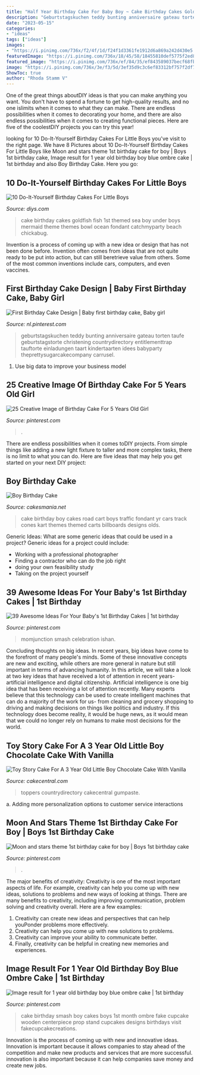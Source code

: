 ```yaml
---
title: "Half Year Birthday Cake For Baby Boy ~ Cake Birthday Cakes Goldfish Fish 1st Themed Sea Boy Under Boys Mermaid Theme Themes Bowl Ocean Fondant Catchmyparty Beach Chickabug"
description: "Geburtstagskuchen teddy bunting anniversaire gateau torten taufe geburtstagstorte christening countrydirectory entitlementtrap tauftorte einladungen taart kindertaarten idees babyparty theprettysugarcakecompany carrusel"
date: "2023-05-15"
categories:
- "ideas"
tags: ["ideas"]
images:
- "https://i.pinimg.com/736x/f2/4f/1d/f24f1d3361fe1912d6a869a242d430e5.jpg"
featuredImage: "https://i.pinimg.com/736x/18/45/58/18455810def5775f2ed8da906f0695fa.jpg"
featured_image: "https://i.pinimg.com/736x/ef/84/35/ef843589037becf68fb9ba266da725ec.jpg"
image: "https://i.pinimg.com/736x/3e/f3/5d/3ef35d9c3c6ef83312bf757f2df74fd0--blue-smash-cake-cake-smash-cakes-boy.jpg"
ShowToc: true
author: "Rhoda Stamm V"
---
```



One of the great things aboutDIY ideas is that you can make anything you want. You don't have to spend a fortune to get high-quality results, and no one islimits when it comes to what they can make. There are endless possibilities when it comes to decorating your home, and there are also endless possibilities when it comes to creating functional pieces. Here are five of the coolestDIY projects you can try this year!

	

		
looking for 10 Do-It-Yourself Birthday Cakes For Little Boys you've visit to the right page. We have 8 Pictures about 10 Do-It-Yourself Birthday Cakes For Little Boys like Moon and stars theme 1st birthday cake for boy | Boys 1st birthday cake, Image result for 1 year old birthday boy blue ombre cake | 1st birthday and also Boy Birthday Cake. Here you go:
		
    
## 10 Do-It-Yourself Birthday Cakes For Little Boys

<img loading=lazy src="https://cdn.diys.com/wp-content/uploads/2015/06/Goldfish-Themes.jpg" onerror="this.onerror=null;this.src='https://tse4.mm.bing.net/th?id=OIP.1oSFwlmA2f7ug5ctscW2vwHaKz&amp;pid=15.1';" alt="10 Do-It-Yourself Birthday Cakes For Little Boys">

_Source: diys.com_

>cake birthday cakes goldfish fish 1st themed sea boy under boys mermaid theme themes bowl ocean fondant catchmyparty beach chickabug. 

	

Invention is a process of coming up with a new idea or design that has not been done before. Invention often comes from ideas that are not quite ready to be put into action, but can still beretrieve value from others. Some of the most common inventions include cars, computers, and even vaccines.

    
## First Birthday Cake Design | Baby First Birthday Cake, Baby Girl

<img loading=lazy src="https://i.pinimg.com/736x/18/45/58/18455810def5775f2ed8da906f0695fa.jpg" onerror="this.onerror=null;this.src='https://tse3.mm.bing.net/th?id=OIP.s21vMSgjMwgamy12IkKKOwHaKQ&amp;pid=15.1';" alt="First Birthday Cake Design | Baby first birthday cake, Baby girl">

_Source: nl.pinterest.com_

>geburtstagskuchen teddy bunting anniversaire gateau torten taufe geburtstagstorte christening countrydirectory entitlementtrap tauftorte einladungen taart kindertaarten idees babyparty theprettysugarcakecompany carrusel. 

	

1. Use big data to improve your business model

    
## 25 Creative Image Of Birthday Cake For 5 Years Old Girl

<img loading=lazy src="https://i.pinimg.com/736x/ef/84/35/ef843589037becf68fb9ba266da725ec.jpg" onerror="this.onerror=null;this.src='https://tse4.mm.bing.net/th?id=OIP._B95IoFesin2GwHvtCQWTwHaLJ&amp;pid=15.1';" alt="25 Creative Image of Birthday Cake For 5 Years Old Girl">

_Source: pinterest.com_

>. 

	

There are endless possibilities when it comes toDIY projects. From simple things like adding a new light fixture to taller and more complex tasks, there is no limit to what you can do. Here are five ideas that may help you get started on your next DIY project: 

    
## Boy Birthday Cake

<img loading=lazy src="https://cakesmania.net/wp-content/uploads/Go_Cart_Cake.jpeg" onerror="this.onerror=null;this.src='https://tse2.mm.bing.net/th?id=OIP.GdLUd2DclDj24ocWXoB-4gHaJ4&amp;pid=15.1';" alt="Boy Birthday Cake">

_Source: cakesmania.net_

>cake birthday boy cakes road cart boys traffic fondant yr cars track cones kart themes themed carts billboards designs olds. 

	

Generic Ideas: What are some generic ideas that could be used in a project?
Generic ideas for a project could include: 
- Working with a professional photographer 
- Finding a contractor who can do the job right 
- doing your own feasibility study 
- Taking on the project yourself

    
## 39 Awesome Ideas For Your Baby&#039;s 1st Birthday Cakes | 1st Birthday

<img loading=lazy src="https://i.pinimg.com/736x/f2/4f/1d/f24f1d3361fe1912d6a869a242d430e5.jpg" onerror="this.onerror=null;this.src='https://tse1.mm.bing.net/th?id=OIP.jibUBfeF9w8pjn8IYLx76AHaHL&amp;pid=15.1';" alt="39 Awesome Ideas For Your Baby&#039;s 1st Birthday Cakes | 1st birthday">

_Source: pinterest.com_

>momjunction smash celebration ishan. 

	

Concluding thoughts on big ideas.
In recent years, big ideas have come to the forefront of many people's minds. Some of these innovative concepts are new and exciting, while others are more general in nature but still important in terms of advancing humanity. In this article, we will take a look at two key ideas that have received a lot of attention in recent years- artificial intelligence and digital citizenship. 
Artificial intelligence is one big idea that has been receiving a lot of attention recently. Many experts believe that this technology can be used to create intelligent machines that can do a majority of the work for us- from cleaning and grocery shopping to driving and making decisions on things like politics and industry. If this technology does become reality, it would be huge news, as it would mean that we could no longer rely on humans to make most decisions for the world.

    
## Toy Story Cake For A 3 Year Old Little Boy Chocolate Cake With Vanilla

<img loading=lazy src="https://cdn001.cakecentral.com/gallery/2015/03/900_873645cavm_toy-story-cake-for-a-3-year-old-little-boy-chocolate-cake-with-vanilla-buttercream-fondantgumpaste-decorations-and-toy-toppers.jpg" onerror="this.onerror=null;this.src='https://tse3.mm.bing.net/th?id=OIP.sOOLfA8sDDbSylVnixnF5wHaLH&amp;pid=15.1';" alt="Toy Story Cake For A 3 Year Old Little Boy Chocolate Cake With Vanilla">

_Source: cakecentral.com_

>toppers countrydirectory cakecentral gumpaste. 

	

a. Adding more personalization options to customer service interactions 

    
## Moon And Stars Theme 1st Birthday Cake For Boy | Boys 1st Birthday Cake

<img loading=lazy src="https://i.pinimg.com/736x/6f/eb/17/6feb17adb11e1c19b43375b97fbefa05.jpg" onerror="this.onerror=null;this.src='https://tse4.mm.bing.net/th?id=OIP.IiTDBlw_LCkLaUNnaL5YdAHaKF&amp;pid=15.1';" alt="Moon and stars theme 1st birthday cake for boy | Boys 1st birthday cake">

_Source: pinterest.com_

>. 

	

The major benefits of creativity:
Creativity is one of the most important aspects of life. For example, creativity can help you come up with new ideas, solutions to problems and new ways of looking at things. There are many benefits to creativity, including improving communication, problem solving and creativity overall. Here are a few examples:
1) Creativity can create new ideas and perspectives that can help youPonder problems more effectively.
2) Creativity can help you come up with new solutions to problems.
3) Creativity can improve your ability to communicate better.
4) Finally, creativity can be helpful in creating new memories and experiences.

    
## Image Result For 1 Year Old Birthday Boy Blue Ombre Cake | 1st Birthday

<img loading=lazy src="https://i.pinimg.com/736x/3e/f3/5d/3ef35d9c3c6ef83312bf757f2df74fd0--blue-smash-cake-cake-smash-cakes-boy.jpg" onerror="this.onerror=null;this.src='https://tse4.mm.bing.net/th?id=OIP.RiIiuyqakih4eGoMtw4F-gHaNP&amp;pid=15.1';" alt="Image result for 1 year old birthday boy blue ombre cake | 1st birthday">

_Source: pinterest.com_

>cake birthday smash boy cakes boys 1st month ombre fake cupcake wooden centerpiece prop stand cupcakes designs birthdays visit fakecupcakecreations. 

	

Innovation is the process of coming up with new and innovative ideas. Innovation is important because it allows companies to stay ahead of the competition and make new products and services that are more successful. innovation is also important because it can help companies save money and create new jobs.


